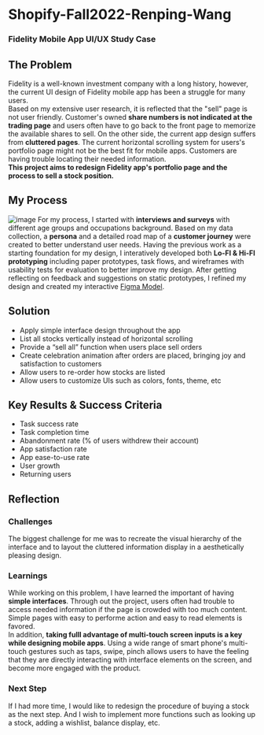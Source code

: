 # Shopify-Fall2022-Renping-Wang
### Fidelity Mobile App UI/UX Study Case
## The Problem
Fidelity is a well-known investment company with a long history, however, the current UI design of Fidelity mobile app has been a struggle for many users.  
Based on my extensive user research, it is reflected that the "sell" page is not user friendly. 
Customer's owned **share numbers is not indicated at the trading page** and users often have to go back to the front page to memorize the available shares to sell. 
On the other side, the current app design suffers from **cluttered pages**. 
The current horizontal scrolling system for users's portfolio page might not be the best fit for mobile apps.
Customers are having trouble locating their needed information.   
**This project aims to redesign Fidelity app's portfolio page and the process to sell a stock position.** 
## My Process
![image](https://user-images.githubusercontent.com/36339828/168447554-02273249-01b3-4732-8359-3116f7f0f0fc.png)
For my process, I started with **interviews and surveys** with different age groups and occupations background. 
Based on my data collection, a **persona** and a detailed road map of a **customer journey** were created to better understand user needs.
Having the previous work as a starting foundation for my design, 
I interatively developed both **Lo-FI & Hi-FI prototyping** including paper prototypes, task flows, and wireframes with usability tests for evaluation 
to better improve my design. 
After getting reflecting on feedback and suggestions on static prototypes, I refined my design and created my interactive [Figma Model](https://www.figma.com/proto/y9RveFfJHq4Isho10OBBuE/Interactive-Mockup?kind=&node-id=201%3A923&page-id=0%3A1&starting-point-node-id=201%3A923).  
## Solution
- Apply simple interface design throughout the app
- List all stocks vertically instead of horizontal scrolling
- Provide a “sell all” function when users place sell orders
- Create celebration animation after orders are placed, bringing joy and satisfaction to customers
- Allow users to re-order how stocks are listed
- Allow users to customize UIs such as colors, fonts, theme, etc
## Key Results & Success Criteria
- Task success rate
- Task completion time
- Abandonment rate (% of users withdrew their account)
- App satisfaction rate
- App ease-to-use rate
- User growth
- Returning users
## Reflection
### Challenges
The biggest challenge for me was to recreate the visual hierarchy of the interface and to layout the cluttered information display in a aesthetically pleasing design.
### Learnings
While working on this problem, I have learned the important of having **simple interfaces**. Through out the project, users often had trouble to access needed information
if the page is crowded with too much content. Simple pages with easy to performe action and easy to read elements is favored.   
 In addition, **taking fulll advantage of multi-touch screen inputs is a key while designing mobile apps**. Using a wide range of smart phone's multi-touch gestures 
 such as taps, swipe, pinch allows users to have the feeling that they are directly interacting with interface elements on the screen, and become more engaged with the product.
### Next Step
If I had more time, I would like to redesign the procedure of buying a stock as the next step.
And I wish to implement more functions such as looking up a stock, adding a wishlist, balance display, etc.
